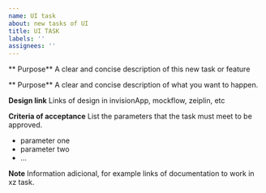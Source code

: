 ```yaml
---
name: UI task
about: new tasks of UI
title: UI TASK
labels: ''
assignees: ''
---
```


** Purpose**
A clear and concise description of this new task or feature

** Purpose**
A clear and concise description of what you want to happen.

**Design link**
Links of design in invisionApp, mockflow, zeiplin, etc

**Criteria of acceptance**
List the parameters that the task must meet to be approved.

- parameter one
- parameter two
- ...

**Note**
Information adicional, for example links of documentation to work in xz task.
